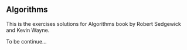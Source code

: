## Algorithms 

This is the exercises solutions for Algorithms book by Robert Sedgewick and Kevin Wayne.
 
To be continue...